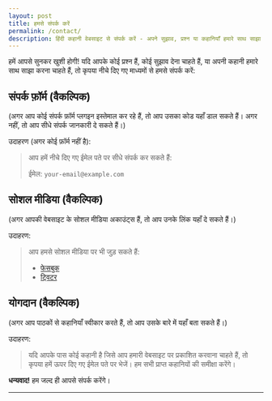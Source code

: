 ```yaml
---
layout: post
title: हमसे संपर्क करें
permalink: /contact/
description: हिंदी कहानी वेबसाइट से संपर्क करें - अपने सुझाव, प्रश्न या कहानियाँ हमारे साथ साझा करें।
---
```




हमें आपसे सुनकर खुशी होगी! यदि आपके कोई प्रश्न हैं, कोई सुझाव देना चाहते हैं, या अपनी कहानी हमारे साथ साझा करना चाहते हैं, तो कृपया नीचे दिए गए माध्यमों से हमसे संपर्क करें:

## संपर्क फ़ॉर्म (वैकल्पिक)

(अगर आप कोई संपर्क फ़ॉर्म प्लगइन इस्तेमाल कर रहे हैं, तो आप उसका कोड यहाँ डाल सकते हैं। अगर नहीं, तो आप सीधे संपर्क जानकारी दे सकते हैं।)

उदाहरण (अगर कोई फ़ॉर्म नहीं है):

> आप हमें नीचे दिए गए ईमेल पते पर सीधे संपर्क कर सकते हैं:
>
> ईमेल: `your-email@example.com`

## सोशल मीडिया (वैकल्पिक)

(अगर आपकी वेबसाइट के सोशल मीडिया अकाउंट्स हैं, तो आप उनके लिंक यहाँ दे सकते हैं।)

उदाहरण:

> आप हमसे सोशल मीडिया पर भी जुड़ सकते हैं:
>
> * [फेसबुक](https://facebook.com/yourpage)
> * [ट्विटर](https://twitter.com/yourhandle)

## योगदान (वैकल्पिक)

(अगर आप पाठकों से कहानियाँ स्वीकार करते हैं, तो आप उसके बारे में यहाँ बता सकते हैं।)

उदाहरण:

> यदि आपके पास कोई कहानी है जिसे आप हमारी वेबसाइट पर प्रकाशित करवाना चाहते हैं, तो कृपया हमें ऊपर दिए गए ईमेल पते पर भेजें। हम सभी प्राप्त कहानियों की समीक्षा करेंगे।

**धन्यवाद!** हम जल्द ही आपसे संपर्क करेंगे।

---
